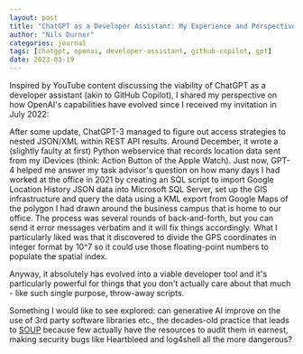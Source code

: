 ```yaml
---
layout: post
title: "ChatGPT as a Developer Assistant: My Experience and Perspective"
author: "Nils Durner"
categories: journal
tags: [chatgpt, openai, developer-assistant, github-copilot, gpt]
date: 2023-03-19
---
```


Inspired by YouTube content discussing the viability of ChatGPT as a developer assistant (akin to GitHub Copilot), I shared my perspective on how OpenAI's capabilities have evolved since I received my invitation in July 2022:

After some update, ChatGPT-3 managed to figure out access strategies to nested JSON/XML within REST API results. Around December, it wrote a (slightly faulty at first) Python webservice that records location data sent from my iDevices (think: Action Button of the Apple Watch). Just now, GPT-4 helped me answer my task advisor's question on how many days I had worked at the office in 2021 by creating an SQL script to import Google Location History JSON data into Microsoft SQL Server, set up the GIS infrastructure and query the data using a KML export from Google Maps of the polygon I had drawn around the business campus that is home to our office. The process was several rounds of back-and-forth, but you can send it error messages verbatim and it will fix things accordingly. What I particularly liked was that it discovered to divide the GPS coordinates in integer format by 10^7 so it could use those floating-point numbers to populate the spatial index.

Anyway, it absolutely has evolved into a viable developer tool and it's particularly powerful for things that you don't actually care about that much - like such single purpose, throw-away scripts.

Something I would like to see explored: can generative AI improve on the use of 3rd party software libraries etc., the decades-old practice that leads to [SOUP](https://en.wikipedia.org/wiki/Software_of_unknown_pedigree) because few actually have the resources to audit them in earnest, making security bugs like Heartbleed and log4shell all the more dangerous?